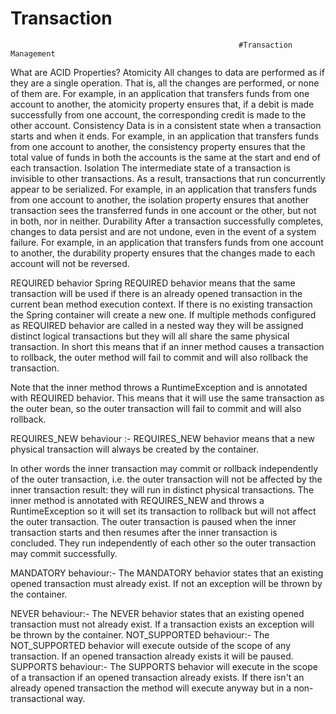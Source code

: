 # Transaction


                                                       #Transaction Management
What are ACID Properties?
Atomicity
All changes to data are performed as if they are a single operation. That is, all the changes are performed, or none of them are.
For example, in an application that transfers funds from one account to another, the atomicity property ensures that, if a debit is made successfully from one account, the corresponding credit is made to the other account.
Consistency
Data is in a consistent state when a transaction starts and when it ends.
For example, in an application that transfers funds from one account to another, the consistency property ensures that the total value of funds in both the accounts is the same at the start and end of each transaction.
Isolation
The intermediate state of a transaction is invisible to other transactions. As a result, transactions that run concurrently appear to be serialized.
For example, in an application that transfers funds from one account to another, the isolation property ensures that another transaction sees the transferred funds in one account or the other, but not in both, nor in neither.
Durability
After a transaction successfully completes, changes to data persist and are not undone, even in the event of a system failure.
For example, in an application that transfers funds from one account to another, the durability property ensures that the changes made to each account will not be reversed.

REQUIRED behavior
Spring REQUIRED behavior means that the same transaction will be used if there is an already opened transaction in the current bean method execution context. 
If there is no existing transaction the Spring container will create a new one. 
If multiple methods configured as REQUIRED behavior are called in a nested way they will be assigned distinct logical transactions but they will all share the same physical transaction. In short this means that if an inner method causes a transaction to rollback, the outer method will fail to commit and will also rollback the transaction.

Note that the inner method throws a RuntimeException and is annotated with REQUIRED behavior. This means that it will use the same transaction as the outer bean, so the outer transaction will fail to commit and will also rollback.


REQUIRES_NEW behaviour :-
REQUIRES_NEW behavior means that a new physical transaction will always be created by the container.

 In other words the inner transaction may commit or rollback independently of the outer transaction, i.e. the outer transaction will not be affected by the inner transaction result: they will run in distinct physical transactions.
The inner method is annotated with REQUIRES_NEW and throws a RuntimeException so it will set its transaction to rollback but will not affect the outer transaction. 
The outer transaction is paused when the inner transaction starts and then resumes after the inner transaction is concluded. They run independently of each other so the outer transaction may commit successfully.

MANDATORY behaviour:-
The MANDATORY behavior states that an existing opened transaction must already exist. If not an exception will be thrown by the container.

NEVER behaviour:-
The NEVER behavior states that an existing opened transaction must not already exist. If a transaction exists an exception will be thrown by the container.
NOT_SUPPORTED behaviour:-
The NOT_SUPPORTED behavior will execute outside of the scope of any transaction. If an opened transaction already exists it will be paused.
SUPPORTS behaviour:-
The SUPPORTS behavior will execute in the scope of a transaction if an opened transaction already exists. If there isn't an already opened transaction the method will execute anyway but in a non-transactional way.

